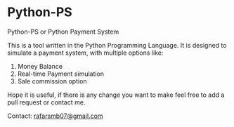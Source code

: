 # Python-PS
Python-PS or Python Payment System

This is a tool written in the Python Programming Language. It is designed to simulate a payment system, with multiple options like:

1. Money Balance
2. Real-time Payment simulation
3. Sale commission option

Hope it is useful, if there is any change you want to make feel free to add a pull request or contact me.

Contact: rafarsmb07@gmail.com
